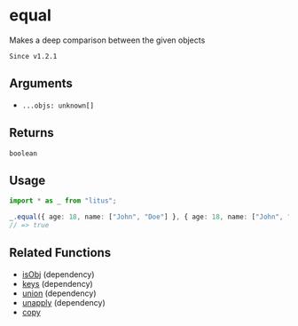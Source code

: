 # equal

Makes a deep comparison between the given objects

`Since v1.2.1`

## Arguments

- `...objs: unknown[]`

## Returns

`boolean`

## Usage

```ts
import * as _ from "litus";

_.equal({ age: 18, name: ["John", "Doe"] }, { age: 18, name: ["John", "Doe"] });
// => true
```

## Related Functions

- [isObj](isObj.md) (dependency)
- [keys](keys.md) (dependency)
- [union](../array/union.md) (dependency)
- [unapply](../function/unapply.md) (dependency)
- [copy](copy.md)
